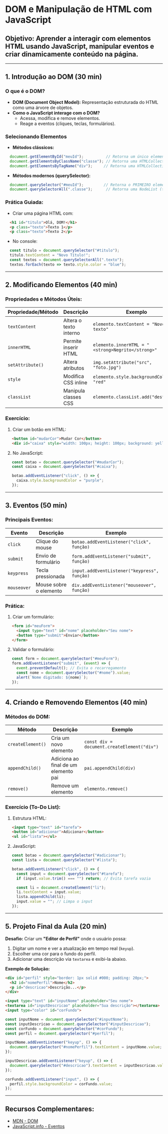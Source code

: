 # **DOM e Manipulação de HTML com JavaScript**  

## **Objetivo:** Aprender a interagir com elementos HTML usando JavaScript, manipular eventos e criar dinamicamente conteúdo na página.  

---

## **1. Introdução ao DOM (30 min)**  

### **O que é o DOM?**  

- **DOM (Document Object Model):** Representação estruturada do HTML como uma árvore de objetos.  
- **Como o JavaScript interage com o DOM?**  
  - Acessa, modifica e remove elementos.  
  - Reage a eventos (cliques, teclas, formulários).  

### **Selecionando Elementos**  

- **Métodos clássicos:**  
```javascript
  document.getElementById("meuId");          // Retorna um único elemento
  document.getElementsByClassName("classe"); // Retorna uma HTMLCollection
  document.getElementsByTagName("div");     // Retorna uma HTMLCollection
```  
- **Métodos modernos (querySelector):**  

```javascript
  document.querySelector("#meuId");         // Retorna o PRIMEIRO elemento que corresponde
  document.querySelectorAll(".classe");      // Retorna uma NodeList (todos os elementos)
```  

### **Prática Guiada:**  

- Criar uma página HTML com:  

```html
  <h1 id="titulo">Olá, DOM!</h1>
  <p class="texto">Texto 1</p>
  <p class="texto">Texto 2</p>
```  

- No console:  

```javascript
  const titulo = document.querySelector("#titulo");
  titulo.textContent = "Novo Título!";
  const textos = document.querySelectorAll(".texto");
  textos.forEach(texto => texto.style.color = "blue");
```  

---

## **2. Modificando Elementos (40 min)**  

### **Propriedades e Métodos Úteis:**  

| Propriedade/Método | Descrição | Exemplo |
|-------------------|----------|---------|
| `textContent` | Altera o texto interno | `elemento.textContent = "Novo texto"` |
| `innerHTML` | Permite inserir HTML | `elemento.innerHTML = "<strong>Negrito</strong>"` |
| `setAttribute()` | Altera atributos | `img.setAttribute("src", "foto.jpg")` |
| `style` | Modifica CSS inline | `elemento.style.backgroundColor = "red"` |
| `classList` | Manipula classes CSS | `elemento.classList.add("destaque")` |

### **Exercício:**  

1. Criar um botão em HTML:  

```html
   <button id="mudarCor">Mudar Cor</button>
   <div id="caixa" style="width: 100px; height: 100px; background: yellow;"></div>
```  

2. No JavaScript:  

```javascript
   const botao = document.querySelector("#mudarCor");
   const caixa = document.querySelector("#caixa");

   botao.addEventListener("click", () => {
     caixa.style.backgroundColor = "purple";
   });
```  

---

## **3. Eventos (50 min)**  

### **Principais Eventos:**  

| Evento | Descrição | Exemplo |
|--------|-----------|---------|
| `click` | Clique do mouse | `botao.addEventListener("click", função)` |
| `submit` | Envio de formulário | `form.addEventListener("submit", função)` |
| `keypress` | Tecla pressionada | `input.addEventListener("keypress", função)` |
| `mouseover` | Mouse sobre o elemento | `div.addEventListener("mouseover", função)` |

### **Prática:**  

1. Criar um formulário:  

```html
   <form id="meuForm">
     <input type="text" id="nome" placeholder="Seu nome">
     <button type="submit">Enviar</button>
   </form>
```  

2. Validar o formulário:  
```javascript
   const form = document.querySelector("#meuForm");
   form.addEventListener("submit", (event) => {
     event.preventDefault(); // Evita o recarregamento
     const nome = document.querySelector("#nome").value;
     alert(`Nome digitado: ${nome}`);
   });
```  

---

## **4. Criando e Removendo Elementos (40 min)**  

### **Métodos do DOM:**  

| Método | Descrição | Exemplo |
|--------|-----------|---------|
| `createElement()` | Cria um novo elemento | `const div = document.createElement("div")` |
| `appendChild()` | Adiciona ao final de um elemento pai | `pai.appendChild(div)` |
| `remove()` | Remove um elemento | `elemento.remove()` |

### **Exercício (To-Do List):**  

1. Estrutura HTML:  
```html
   <input type="text" id="tarefa">
   <button id="adicionar">Adicionar</button>
   <ul id="lista"></ul>
```  

2. JavaScript:  
```javascript
   const botao = document.querySelector("#adicionar");
   const lista = document.querySelector("#lista");

   botao.addEventListener("click", () => {
     const input = document.querySelector("#tarefa");
     if (input.value.trim() === "") return; // Evita tarefa vazia

     const li = document.createElement("li");
     li.textContent = input.value;
     lista.appendChild(li);
     input.value = ""; // Limpa o input
   });
```  

---

## **5. Projeto Final da Aula (20 min)**  

**Desafio:** Criar um **"Editor de Perfil"** onde o usuário possa:  

1. Digitar um nome e ver a atualização em tempo real (`keyup`).  
2. Escolher uma cor para o fundo do perfil.  
3. Adicionar uma descrição via `textarea` e exibi-la abaixo.  

**Exemplo de Solução:**  

```html
<div id="perfil" style="border: 1px solid #000; padding: 20px;">
  <h2 id="nomePerfil">Nome</h2>
  <p id="descricao">Descrição...</p>
</div>

<input type="text" id="inputNome" placeholder="Seu nome">
<textarea id="inputDescricao" placeholder="Sua descrição"></textarea>
<input type="color" id="corFundo">
```  

```javascript
const inputNome = document.querySelector("#inputNome");
const inputDescricao = document.querySelector("#inputDescricao");
const corFundo = document.querySelector("#corFundo");
const perfil = document.querySelector("#perfil");

inputNome.addEventListener("keyup", () => {
  document.querySelector("#nomePerfil").textContent = inputNome.value;
});

inputDescricao.addEventListener("keyup", () => {
  document.querySelector("#descricao").textContent = inputDescricao.value;
});

corFundo.addEventListener("input", () => {
  perfil.style.backgroundColor = corFundo.value;
});
```  

---

## **Recursos Complementares:**  

- [MDN - DOM](https://developer.mozilla.org/pt-BR/docs/Web/API/Document_Object_Model)  
- [JavaScript.info - Eventos](https://javascript.info/events)  

